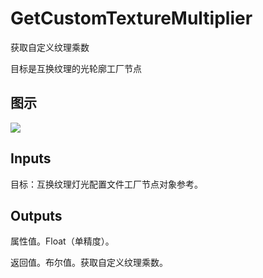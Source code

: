 # GetCustomTextureMultiplier

获取自定义纹理乘数

目标是互换纹理的光轮廓工厂节点

## 图示

![]($-20221218-19345104.png)

## Inputs

目标：互换纹理灯光配置文件工厂节点对象参考。  

## Outputs

属性值。Float（单精度）。

返回值。布尔值。获取自定义纹理乘数。

